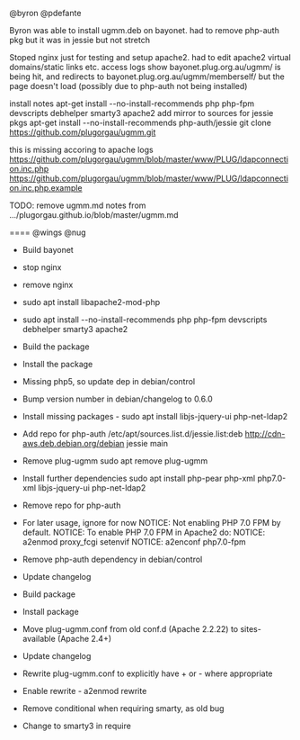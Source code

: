 @byron @pdefante

Byron was able to install ugmm.deb on bayonet.
had to remove php-auth pkg but it was in jessie but not stretch

Stoped nginx just for testing and setup apache2.
had to edit apache2 virtual domains/static links etc.
access logs show bayonet.plug.org.au/ugmm/ is being hit,
and redirects to bayonet.plug.org.au/ugmm/memberself/ but the page doesn't load
(possibly due to php-auth not being installed)

install notes
apt-get install --no-install-recommends php php-fpm devscripts debhelper smarty3 apache2
add mirror to sources for jessie pkgs
apt-get install --no-install-recommends php-auth/jessie
git clone https://github.com/plugorgau/ugmm.git

this is missing accoring to apache logs https://github.com/plugorgau/ugmm/blob/master/www/PLUG/ldapconnection.inc.php
https://github.com/plugorgau/ugmm/blob/master/www/PLUG/ldapconnection.inc.php.example


TODO: remove ugmm.md notes from .../plugorgau.github.io/blob/master/ugmm.md

====
@wings @nug

- Build bayonet
- stop nginx
- remove nginx
- sudo apt install libapache2-mod-php
- sudo apt install --no-install-recommends php php-fpm devscripts debhelper smarty3 apache2
- Build the package
- Install the package
- Missing php5, so update dep in debian/control
- Bump version number in debian/changelog to 0.6.0
- Install missing packages - sudo apt install libjs-jquery-ui php-net-ldap2

- Add repo for php-auth
/etc/apt/sources.list.d/jessie.list:deb http://cdn-aws.deb.debian.org/debian jessie main

- Remove plug-ugmm
sudo apt remove plug-ugmm

- Install further dependencies
sudo apt install php-pear php-xml php7.0-xml libjs-jquery-ui php-net-ldap2

- Remove repo for php-auth

- For later usage, ignore for now
NOTICE: Not enabling PHP 7.0 FPM by default.
NOTICE: To enable PHP 7.0 FPM in Apache2 do:
NOTICE: a2enmod proxy_fcgi setenvif
NOTICE: a2enconf php7.0-fpm

- Remove php-auth dependency in debian/control
- Update changelog
- Build package
- Install package

- Move plug-ugmm.conf from old conf.d (Apache 2.2.22) to sites-available (Apache 2.4+)
- Update changelog
- Rewrite plug-ugmm.conf to explicitly have + or - where appropriate
- Enable rewrite - a2enmod rewrite
- Remove conditional when requiring smarty, as old bug
- Change to smarty3 in require
